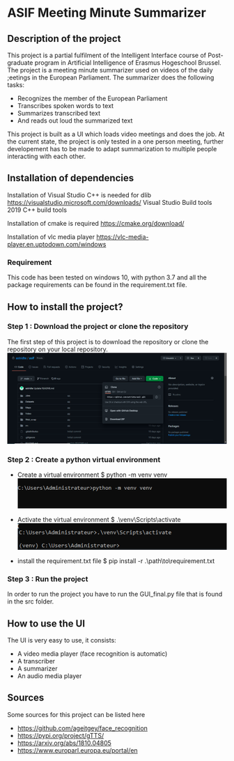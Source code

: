 # ASIF Meeting Minute Summarizer

## Description of the project

This project is a partial fulfilment of the Intelligent Interface course of Post-graduate program in Artificial Intelligence of Erasmus Hogeschool Brussel. The project is a 
 meeting minute summarizer used on videos of the daily ;eetings in the European Parliament. The summarizer does the following tasks:
 
 * Recognizes the member of the European Parliament
 * Transcribes spoken words to text 
 * Summarizes transcribed text
 * And reads out loud the summarized text

This project is built as a UI which loads video meetings and does the job. 
At the current state, the project is only tested in a one person meeting, further developement has to be made to adapt summarization to multiple people interacting with each other.

## Installation of dependencies
Installation of Visual Studio C++ is needed for dlib
https://visualstudio.microsoft.com/downloads/
Visual Studio Build tools 2019
C++ build tools

Installation of cmake is required
https://cmake.org/download/

Installation of vlc media player
https://vlc-media-player.en.uptodown.com/windows

### Requirement
This code has been tested on windows 10, with python 3.7 and all the package requirements can be found in the requirement.txt file. 

## How to install the project?

### Step 1 : Download the project or clone the repository
The first step of this project is to download the repository or clone the repository on your local repository. 
![alt text](https://github.com/astridte/asif/blob/main/step1.PNG)

### Step 2 : Create a python virtual environment
* Create a virtual environment  $ python -m venv venv
![alt text]( https://github.com/astridte/asif/blob/main/venv2.PNG )

* Activate the virtual environment $ .\venv\Scripts\activate
![alt text]( https://github.com/astridte/asif/blob/main/venv.PNG )

* install the requirement.txt file $ pip install -r .\path\to\requirement.txt

### Step 3 : Run the project
In order to run the project you have to run the GUI_final.py file that is found in the src folder.

## How to use the UI
The UI is very easy to use, it consists:
* A video media player (face recognition is automatic)
* A transcriber 
* A summarizer
* An audio media player


## Sources 
Some sources for this project can be listed here
* https://github.com/ageitgey/face_recognition
* https://pypi.org/project/gTTS/
* https://arxiv.org/abs/1810.04805
* https://www.europarl.europa.eu/portal/en



